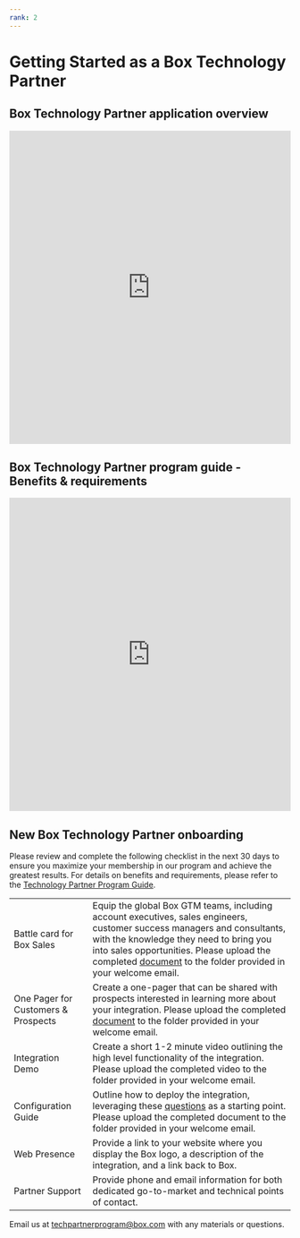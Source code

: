 ```yaml
---
rank: 2
---
```


# Getting Started as a Box Technology Partner

## Box Technology Partner application overview

<!-- markdownlint-disable line-length -->

<iframe 
    src="https://cloud.app.box.com/embed/s/yvthgeaqg4cfml9wer899cb7vbx9mhj5" style="width: 100%;" 
    height="560" 
    frameborder="0" 
    allowfullscreen="allowfullscreen"
    title="Box Technology Partner Application Overview"
></iframe>

<!-- markdownlint-enable line-length -->

## Box Technology Partner program guide - Benefits & requirements

<!-- markdownlint-disable line-length -->

<iframe 
    src="https://cloud.app.box.com/embed/s/zv52vkx7ye6fb4hkaruostmp7420w83p" style="width: 100%;"
    height="560" 
    frameborder="0" 
    allowfullscreen="allowfullscreen"
    title="Box Technology Partner Program Guide - Benefits & Requirements"
></iframe>

<!-- markdownlint-enable line-length -->

## New Box Technology Partner onboarding

Please review and complete the following checklist in the next 30 days to
ensure you maximize your membership in our program and achieve the greatest
results. For details on benefits and requirements, please refer to the
[Technology Partner Program Guide][guide].

<!-- markdownlint-disable line-length -->
<!--alex ignore-->
|       |      |
| -------- | ---------------------------------------------------------------------------------------------------------------------------------------------------------------------------------------------------------------------------------------------------------------- |
| Battle card for Box Sales | Equip the global Box GTM teams, including account executives, sales engineers, customer success managers and consultants, with the knowledge they need to bring you into sales opportunities. Please upload the completed [document][template1] to the folder provided in your welcome email. |
| One Pager for Customers & Prospects     |  Create a one-pager that can be shared with prospects interested in learning more about your integration. Please upload the completed [document][template2] to the folder provided in your welcome email. |
| Integration Demo |  Create a short 1-2 minute video outlining the high level functionality of the integration. Please upload the completed video to the folder provided in your welcome email. |
| Configuration Guide |  Outline how to deploy the integration, leveraging these [questions][questions] as a starting point. Please upload the completed document to the folder provided in your welcome email.  |
| Web Presence |  Provide a link to your website where you display the Box logo, a description of the integration, and a link back to Box. |
| Partner Support | Provide phone and email information for both dedicated go-to-market and technical points of contact. |

<!-- markdownlint-enable line-length -->
<!--alex enable-->

Email us at [techpartnerprogram@box.com][mail] with any materials or questions.

<!-- i18n-enable localize-links -->
[guide]: https://cloud.app.box.com/v/technologypartnerprogramguide
[template1]: https://cloud.box.com/s/z864l26b8hl9kooval60p44mrnu49nd6
[template2]: https://cloud.box.com/s/qna0es3wo1yu7zxxa2wsjd62li82auic
[questions]: https://cloud.box.com/s/0v9kev0uy4ff4sb7kswz81fpqlo8oed8
<!-- i18n-disable localize-links -->
[mail]: mailto:techpartnerprogram@box.com

